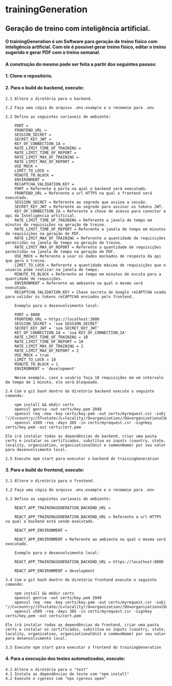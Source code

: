 # trainingGeneration
## Geração de treino com inteligência artificial.
#### O trainingGeneration é um Software para geração de treino físico com inteligência artificial. Com ele é possível gerar treino físico, editar o treino sugerido e gerar PDF com o treino semanal.

#### A construção do mesmo pode ser feita a partir dos seguintes passos:

#### 1. Clone o repositório.

#### 2. Para o build do backend, execute:

    2.1 Altere o diretório para o backend.

    2.2 Faça uma cópia do arquivo .env.example e o renomeie para .env

    2.3 Defina as seguintes variaveis de ambiente:

        PORT =
        FRONTEND_URL =
        SESSION_SECRET =
        SECRET_KEY_JWT =
        KEY_OF_CONNECTION_IA =
        RATE_LIMIT_TIME_OF_TRAINING = 
        RATE_LIMIT_TIME_OF_REPORT = 
        RATE_LIMIT_MAX_OF_TRAINING = 
        RATE_LIMIT_MAX_OF_REPORT = 
        USE_MOCK =
        LIMIT_TO_LOCK =
        MINUTE_TO_BLOCK =
        ENVIRONMENT = 
        RECAPTCHA_VALIDATION_KEY = 
        PORT = Referente à porta na qual o backend será executado.
        FRONTEND_URL = Referente a url HTTPS na qual o frontend será executado.
        SESSION_SECRET = Referente ao segredo que assina a sessão.
        SECRET_KEY_JWT = Referente ao segredo para assinar os tokens JWT.
        KEY_OF_CONNECTION_IA = Referente a chave de acesso para conectar a api da Inteligência artificial. 
        RATE_LIMIT_TIME_OF_TRAINING = Referente a janela de tempo em minutos de requisições na geração de treino.
        RATE_LIMIT_TIME_OF_REPORT = Referente a janela de tempo em minutos de requisições na geração de PDF.
        RATE_LIMIT_MAX_OF_TRAINING = Referente a quantidade de requisições permitidas na janela de tempo na geração de treino.
        RATE_LIMIT_MAX_OF_REPORT = Referente a quantidade de requisições permitidas na janela de tempo na geração de PDF.
        USE_MOCK = Referente a usar os dados mockados de resposta da api que gera o treino.
        LIMIT_TO_LOCK = Referente a quantidade máxima de requisições que o usuário pode realizar na janela de tempo. 
        MINUTE_TO_BLOCK = Referente ao tempo em minutos de escuta para a quantidade de requsições.
        ENVIRONMENT = Referente ao ambiente na qual o mesmo será executado. 
        RECAPTCHA_VALIDATION_KEY = Chave secreta do Google reCAPTCHA usada para validar os tokens reCAPTCHA enviados pelo frontend.

        Exemplo para o desenvolvimento local:

        PORT = 8000
        FRONTEND_URL = https://localhost:3000
        SESSION_SECRET = 'sua SESSION_SECRET'
        SECRET_KEY_JWT = 'sua SECRET_KEY_JWT'
        KEY_OF_CONNECTION_IA = 'sua KEY_OF_CONNECTION_IA'
        RATE_LIMIT_TIME_OF_TRAINING = 10
        RATE_LIMIT_TIME_OF_REPORT = 10
        RATE_LIMIT_MAX_OF_TRAINING = 2
        RATE_LIMIT_MAX_OF_REPORT = 2
        USE_MOCK = true
        LIMIT_TO_LOCK = 10
        MINUTE_TO_BLOCK = 1
        ENVIRONMENT = 'development'

        Nesse exemplo, caso o usuário faça 10 requisições em um intervalo de tempo de 1 minuto, ele será bloqueado.    
    
    2.4 Com o git bash dentro do diretório backend execute o seguinte comando:
            
        npm install && mkdir certs
        openssl genrsa -out certs/key.pem 2048
        openssl req -new -key certs/key.pem -out certs/myrequest.csr -subj "//C=country//ST=state//L=locality//O=organization//OU=organizationalUnit//CN=commonName"
        openssl x509 -req -days 365 -in certs/myrequest.csr -signkey certs/key.pem -out certs/cert.pem

    Ele irá instalar todas as dependências do backend, criar uma pasta certs e instalar os certificados, substitua os inputs (country, state, locality, organization, organizationalUnit e commonName) por seu valor para desenvolvimento local. 
    
    2.5 Execute npm start para executar o backend do trainingGeneration

#### 3. Para o build do frontend, execute:

    3.1 Altere o diretório para o frontend.

    3.2 Faça uma cópia do arquivo .env.example e o renomeie para .env

    3.3 Defina as seguintes variaveis de ambiente:

        REACT_APP_TRAININGGENERATION_BACKEND_URL =

        REACT_APP_TRAININGGENERATION_BACKEND_URL = Referente a url HTTPS na qual o backend está sendo executado.

        REACT_APP_ENVIRONMENT =

        REACT_APP_ENVIRONMENT = Referente ao ambiente na qual o mesmo será executado. 

        Exemplo para o desenvolvimento local:

        REACT_APP_TRAININGGENERATION_BACKEND_URL = https://localhost:8000

        REACT_APP_ENVIRONMENT = development

    3.4 Com o git bash dentro do diretório frontend execute o seguinte comando:

        npm install && mkdir certs
        openssl genrsa -out certs/key.pem 2048
        openssl req -new -key certs/key.pem -out certs/myrequest.csr -subj "//C=country//ST=state//L=locality//O=organization//OU=organizationalUnit//CN=commonName"
        openssl x509 -req -days 365 -in certs/myrequest.csr -signkey certs/key.pem -out certs/cert.pem

    Ele irá instalar todas as dependências do frontend, criar uma pasta certs e instalar os certificados, substitua os inputs (country, state, locality, organization, organizationalUnit e commonName) por seu valor para desenvolvimento local. 

    3.5 Execute npm start para executar o frontend do trainingGeneration

#### 4. Para a execução dos testes automatizados, execute:

    4.1 Altere o diretório para o "test"
    4.1 Instale as dependências do teste com "npm install"
    4.2 Execute o cypress com "npx cypress open"
